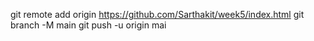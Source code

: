 git remote add origin https://github.com/Sarthakit/week5/index.html
git branch -M main
git push -u origin mai

